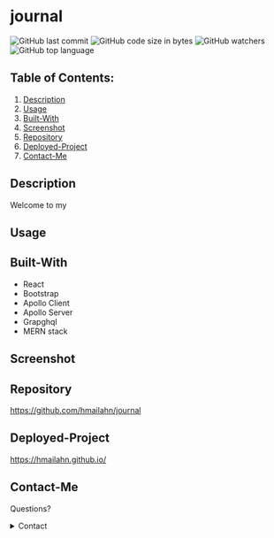 # journal


![GitHub last commit](https://img.shields.io/github/last-commit/hmailahn/journal) ![GitHub code size in bytes](https://img.shields.io/github/languages/code-size/hmailahn/journal) ![GitHub watchers](https://img.shields.io/github/watchers/hmailahn/journal?label=Watch&style=social) ![GitHub top language](https://img.shields.io/github/languages/top/hmailahn/journal)

## Table of Contents:

1. [Description](#Description)
2. [Usage](#Usage)
3. [Built-With](#Built-With)
4. [Screenshot](#Screenshot)
5. [Repository](#Repository)
6. [Deployed-Project](#Deployed-Project)
7. [Contact-Me](#Contact-Me)

## Description

Welcome to my 

## Usage



## Built-With

* React
* Bootstrap
* Apollo Client
* Apollo Server
* Grapghql
* MERN stack


## Screenshot

## Repository

https://github.com/hmailahn/journal

## Deployed-Project

https://hmailahn.github.io/

## Contact-Me

Questions?

<details>
    <summary>Contact</summary>
    mailahnheidi@gmail.com <br>
</details>
 
